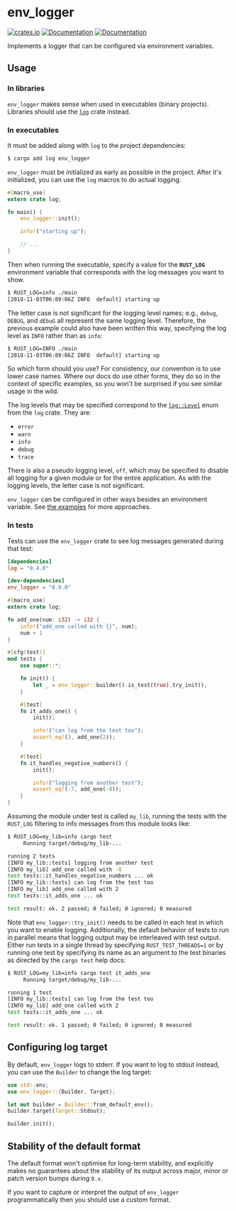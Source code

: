 # env_logger

[![crates.io](https://img.shields.io/crates/v/env_logger.svg)](https://crates.io/crates/env_logger)
[![Documentation](https://docs.rs/env_logger/badge.svg)](https://docs.rs/env_logger)
[![Documentation](https://img.shields.io/badge/docs-main-blue.svg)](https://env-logger-rs.github.io/env_logger/env_logger/index.html)

Implements a logger that can be configured via environment variables.

## Usage

### In libraries

`env_logger` makes sense when used in executables (binary projects). Libraries should use the [`log`](https://docs.rs/log) crate instead.

### In executables

It must be added along with `log` to the project dependencies:

```bash
$ cargo add log env_logger
```

`env_logger` must be initialized as early as possible in the project. After it's initialized, you can use the `log` macros to do actual logging.

```rust
#[macro_use]
extern crate log;

fn main() {
    env_logger::init();

    info!("starting up");

    // ...
}
```

Then when running the executable, specify a value for the **`RUST_LOG`**
environment variable that corresponds with the log messages you want to show.

```bash
$ RUST_LOG=info ./main
[2018-11-03T06:09:06Z INFO  default] starting up
```

The letter case is not significant for the logging level names; e.g., `debug`,
`DEBUG`, and `dEbuG` all represent the same logging level. Therefore, the
previous example could also have been written this way, specifying the log
level as `INFO` rather than as `info`:

```bash
$ RUST_LOG=INFO ./main
[2018-11-03T06:09:06Z INFO  default] starting up
```

So which form should you use? For consistency, our convention is to use lower
case names. Where our docs do use other forms, they do so in the context of
specific examples, so you won't be surprised if you see similar usage in the
wild.

The log levels that may be specified correspond to the [`log::Level`][level-enum]
enum from the `log` crate. They are:

   * `error`
   * `warn`
   * `info`
   * `debug`
   * `trace`

[level-enum]:  https://docs.rs/log/latest/log/enum.Level.html  "log::Level (docs.rs)"

There is also a pseudo logging level, `off`, which may be specified to disable
all logging for a given module or for the entire application. As with the
logging levels, the letter case is not significant.

`env_logger` can be configured in other ways besides an environment variable. See [the examples](https://github.com/env-logger-rs/env_logger/tree/main/examples) for more approaches.

### In tests

Tests can use the `env_logger` crate to see log messages generated during that test:

```toml
[dependencies]
log = "0.4.0"

[dev-dependencies]
env_logger = "0.9.0"
```

```rust
#[macro_use]
extern crate log;

fn add_one(num: i32) -> i32 {
    info!("add_one called with {}", num);
    num + 1
}

#[cfg(test)]
mod tests {
    use super::*;

    fn init() {
        let _ = env_logger::builder().is_test(true).try_init();
    }

    #[test]
    fn it_adds_one() {
        init();

        info!("can log from the test too");
        assert_eq!(3, add_one(2));
    }

    #[test]
    fn it_handles_negative_numbers() {
        init();

        info!("logging from another test");
        assert_eq!(-7, add_one(-8));
    }
}
```

Assuming the module under test is called `my_lib`, running the tests with the
`RUST_LOG` filtering to info messages from this module looks like:

```bash
$ RUST_LOG=my_lib=info cargo test
     Running target/debug/my_lib-...

running 2 tests
[INFO my_lib::tests] logging from another test
[INFO my_lib] add_one called with -8
test tests::it_handles_negative_numbers ... ok
[INFO my_lib::tests] can log from the test too
[INFO my_lib] add_one called with 2
test tests::it_adds_one ... ok

test result: ok. 2 passed; 0 failed; 0 ignored; 0 measured
```

Note that `env_logger::try_init()` needs to be called in each test in which you
want to enable logging. Additionally, the default behavior of tests to
run in parallel means that logging output may be interleaved with test output.
Either run tests in a single thread by specifying `RUST_TEST_THREADS=1` or by
running one test by specifying its name as an argument to the test binaries as
directed by the `cargo test` help docs:

```bash
$ RUST_LOG=my_lib=info cargo test it_adds_one
     Running target/debug/my_lib-...

running 1 test
[INFO my_lib::tests] can log from the test too
[INFO my_lib] add_one called with 2
test tests::it_adds_one ... ok

test result: ok. 1 passed; 0 failed; 0 ignored; 0 measured
```

## Configuring log target

By default, `env_logger` logs to stderr. If you want to log to stdout instead,
you can use the `Builder` to change the log target:

```rust
use std::env;
use env_logger::{Builder, Target};

let mut builder = Builder::from_default_env();
builder.target(Target::Stdout);

builder.init();
```

## Stability of the default format

The default format won't optimise for long-term stability, and explicitly makes no guarantees about the stability of its output across major, minor or patch version bumps during `0.x`.

If you want to capture or interpret the output of `env_logger` programmatically then you should use a custom format.
